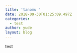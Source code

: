 ```yaml
---
title: 'tanomu '
date: 2018-09-30T01:25:09.497Z
categories:
  - test
author: yude
layout: blog
---
```

test

